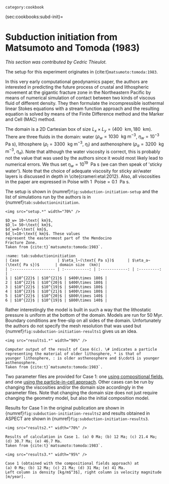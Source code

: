 ```{tags}
category:cookbook
```

(sec:cookbooks:subd-init)=
# Subduction initiation from Matsumoto and Tomoda (1983)

*This section was contributed by Cedric Thieulot.*

The setup for this experiment originates in {cite:t}`matsumoto:tomoda:1983`.

In this very early computational geodynamics paper, the authors
are interested in predicting the future process of crustal and lithospheric movement
at the gigantic fracture zone in the Northeastern
Pacific by means of numerical simulation
of contact between two kinds of viscous fluid of different density.
They then formulate the incompressible isothermal linear Stokes equations
with a stream function approach and the resulting equation is solved by means of the
Finite Difference method and the Marker and Cell (MAC) method.

The domain is a 2D Cartesian box of size $L_x \times L_y=(400~\text{ km},180~\text{ km})$.
There are three fluids in the domain: water ($\rho_w=1030~\text{ kg m}^{-3}$, $\eta_w=10^{-3}~\text{ Pa s}$),
lithosphere ($\rho_l=3300~\text{ kg m}^{-3}$, $\eta_l$) and
asthenosphere ($\rho_a=3200~\text{ kg m}^{-3}$, $\eta_a$).
Note that although the water viscosity is correct, this is probably not
the value that was used by the authors since it would most likely lead to
numerical errors. We thus set $\eta_w=10^{19}~\text{ Pa s}$
(we can then speak of 'sticky water').
Note that the choice of adequate viscosity for sticky air/water layers
is discussed in depth in \cite{crameri:etal:2012}.
Also, all viscosities in the paper
are expressed in Poise with $1~\text{ Poise}=0.1~\text{ Pa s}$.

The setup is shown in {numref}`fig:subduction-initiation-setup`
and the list of simulations run by the authors is in
{numref}`tab:subductioninitiation`.

```{figure-md} fig:subduction-initiation-setup
<img src="setup.*" width="70%" />

$D_w= 10~\text{ km}$,
$D_l= 50~\text{ km}$,
$d_w=8~\text{ km}$,
$d_l=10~\text{ km}$. These values
represent the easternmost part of the Mendocino
Fracture Zone.
Taken from {cite:t}`matsumoto:tomoda:1983`.
```

```{table} List of all cases
:name: tab:subductioninitiation
| Case                 | $\eta_l~(\text{ Pa s})$      | $\eta_a~(\text{ Pa s})$       | domain size  (km)|
| :------------------- | :-----------: | :------------: | :---------: |
1 | $10^{22}$ | $10^{21}$ | $400\times 180$ |
2 | $10^{22}$ | $10^{20}$ | $400\times 180$ |
3 | $10^{22}$ | $10^{19}$ | $400\times 180$ |
4 | $10^{23}$ | $10^{21}$ | $400\times 180$ |
5 | $10^{22}$ | $10^{20}$ | $800\times 140$ |
6 | $10^{22}$ | $10^{19}$ | $800\times 140$ |
```

Rather interestingly the model is built in such a way that the
lithostatic pressure is uniform at the bottom of the domain.
Models are run for 50 Myr.
Boundary conditions are free-slip on all sides of the domain.
Unfortunately the authors do not specify the mesh resolution that was used
but {numref}`fig:subduction-initiation-results1` gives us an idea.

```{figure-md} fig:subduction-initiation-results1
<img src="results1.*" width="90%" />

Computer output of the result of Case 6(c). \# indicates a particle
representing the material of older lithosphere, * is that of
younger lithosphere, : is older asthenosphere and $\cdot$ is younger asthenosphere.
Taken from {cite:t}`matsumoto:tomoda:1983`.
```

Two parameter files are provided for Case 1: one
[using compositional fields](https://github.com/geodynamics/aspect/blob/main/cookbooks/subduction_initiation/subduction_initiation_compositional_fields.prm), and one
[using the particle-in-cell approach](https://github.com/geodynamics/aspect/blob/main/cookbooks/subduction_initiation/subduction_initiation_particle_in_cell.prm).
Other cases can be run by changing the viscosities and/or the domain size accordingly in the
parameter files. Note that changing the domain size does not just require changing
the geometry model, but also the initial composition model.

Results for Case 1 in the original publication are shown in {numref}`fig:subduction-initiation-results2`
and results obtained in ASPECT are shown in {numref}`fig:subduction-initiation-results3`.

```{figure-md} fig:subduction-initiation-results2
<img src="results2.*" width="70%" />

Results of calculation in Case 1. (a) 0 Ma; (b) 12 Ma; (c) 21.4 Ma; (d) 30.7 Ma; (e) 46.7 Ma.
Taken from {cite:t}`matsumoto:tomoda:1983`.
```

```{figure-md} fig:subduction-initiation-results3
<img src="results3.*" width="95%" />

Case 1 (obtained with the compositional fields approach) at
(a) 0 Ma; (b) 12 Ma; (c) 21 Ma; (d) 31 Ma; (e) 41 Ma.
Left column is density [kg/m$^3$], right column is velocity magnitude [m/year].
```
